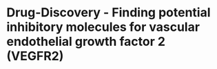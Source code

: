 # Drug-Discovery - Finding potential inhibitory molecules for vascular endothelial growth factor 2 (VEGFR2)
